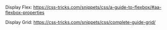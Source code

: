 Display Flex:
https://css-tricks.com/snippets/css/a-guide-to-flexbox/#aa-flexbox-properties

Display Grid: 
https://css-tricks.com/snippets/css/complete-guide-grid/
